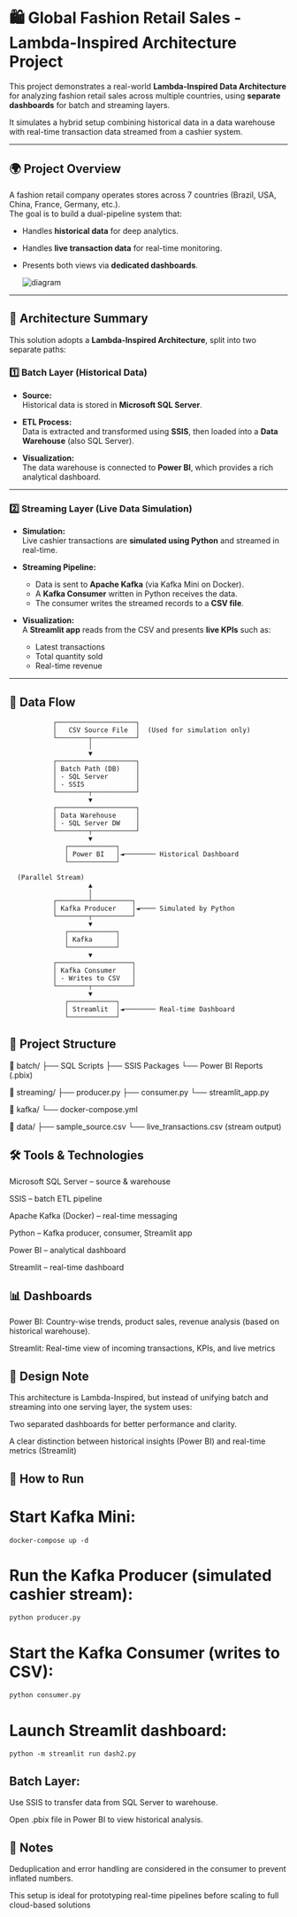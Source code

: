 # 🛍️ Global Fashion Retail Sales - Lambda-Inspired Architecture Project

This project demonstrates a real-world **Lambda-Inspired Data Architecture** for analyzing fashion retail sales across multiple countries, using **separate dashboards** for batch and streaming layers.

It simulates a hybrid setup combining historical data in a data warehouse with real-time transaction data streamed from a cashier system.

---

## 🌍 Project Overview

A fashion retail company operates stores across 7 countries (Brazil, USA, China, France, Germany, etc.).  
The goal is to build a dual-pipeline system that:

- Handles **historical data** for deep analytics.
- Handles **live transaction data** for real-time monitoring.
- Presents both views via **dedicated dashboards**.


  ![diagram](diagram.png)

---

## 🧱 Architecture Summary

This solution adopts a **Lambda-Inspired Architecture**, split into two separate paths:

### 1️⃣ Batch Layer (Historical Data)
- **Source:**  
  Historical data is stored in **Microsoft SQL Server**.

- **ETL Process:**  
  Data is extracted and transformed using **SSIS**, then loaded into a **Data Warehouse** (also SQL Server).

- **Visualization:**  
  The data warehouse is connected to **Power BI**, which provides a rich analytical dashboard.

---

### 2️⃣ Streaming Layer (Live Data Simulation)
- **Simulation:**  
  Live cashier transactions are **simulated using Python** and streamed in real-time.

- **Streaming Pipeline:**  
  - Data is sent to **Apache Kafka** (via Kafka Mini on Docker).
  - A **Kafka Consumer** written in Python receives the data.
  - The consumer writes the streamed records to a **CSV file**.

- **Visualization:**  
  A **Streamlit app** reads from the CSV and presents **live KPIs** such as:
  - Latest transactions
  - Total quantity sold
  - Real-time revenue

---

## 🔁 Data Flow

```text
           ┌────────────────────┐
           │   CSV Source File  │  (Used for simulation only)
           └────────┬───────────┘
                    │
                    ▼
           ┌────────────────────┐
           │ Batch Path (DB)    │
           │ - SQL Server       │
           │ - SSIS             │
           └────────┬───────────┘
                    ▼
           ┌────────────────────┐
           │ Data Warehouse     │
           │ - SQL Server DW    │
           └────────┬───────────┘
                    ▼
              ┌────────────┐
              │ Power BI   │◄──────── Historical Dashboard
              └────────────┘

  (Parallel Stream)
                    ▲
                    │
           ┌────────┴──────────┐
           │ Kafka Producer    │◄──── Simulated by Python
           └────────┬──────────┘
                    ▼
              ┌────────────┐
              │ Kafka      │
              └────────────┘
                    ▼
           ┌───────────────────┐
           │ Kafka Consumer    │
           │ - Writes to CSV   │
           └────────┬──────────┘
                    ▼
              ┌────────────┐
              │ Streamlit  │◄──────── Real-time Dashboard
              └────────────┘
```

## 📂 Project Structure

📁 batch/
   ├── SQL Scripts
   ├── SSIS Packages
   └── Power BI Reports (.pbix)

📁 streaming/
   ├── producer.py
   ├── consumer.py
   └── streamlit_app.py

📁 kafka/
   └── docker-compose.yml

📁 data/
   ├── sample_source.csv
   └── live_transactions.csv (stream output)


## 🛠️ Tools & Technologies
Microsoft SQL Server – source & warehouse

SSIS – batch ETL pipeline

Apache Kafka (Docker) – real-time messaging

Python – Kafka producer, consumer, Streamlit app

Power BI – analytical dashboard

Streamlit – real-time dashboard


## 📊 Dashboards

  Power BI: Country-wise trends, product sales, revenue analysis (based on historical warehouse).

  Streamlit: Real-time view of incoming transactions, KPIs, and live metrics

## 🔀 Design Note
This architecture is Lambda-Inspired, but instead of unifying batch and streaming into one serving layer, the system uses:

   Two separated dashboards for better performance and clarity.

  A clear distinction between historical insights (Power BI) and real-time metrics (Streamlit)

## 🚀 How to Run


 #  Start Kafka Mini:

    docker-compose up -d

# Run the Kafka Producer (simulated cashier stream):

    python producer.py

# Start the Kafka Consumer (writes to CSV):

    python consumer.py

# Launch Streamlit dashboard:

    python -m streamlit run dash2.py

 ##  Batch Layer:

   Use SSIS to transfer data from SQL Server to warehouse.

   Open .pbix file in Power BI to view historical analysis.

## 🧠 Notes

   Deduplication and error handling are considered in the consumer to prevent inflated numbers.

   This setup is ideal for prototyping real-time pipelines before scaling to full cloud-based solutions
